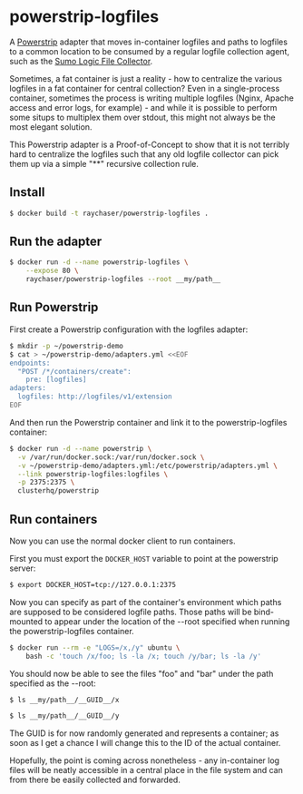 powerstrip-logfiles
===================

A [Powerstrip](https://github.com/ClusterHQ/powerstrip) adapter that moves in-container logfiles and paths to logfiles to a common location to be consumed by a regular logfile collection agent, such as the [Sumo Logic File Collector](https://www.sumologic.com).

Sometimes, a fat container is just a reality - how to centralize the various logfiles in a fat container for central collection? Even in a single-process container, sometimes the process is writing multiple logfiles (Nginx, Apache access and error logs, for example) - and while it is possible to perform some situps to multiplex them over stdout, this might not always be the most elegant solution.

This Powerstrip adapter is a Proof-of-Concept to show that it is not terribly hard to centralize the logfiles such that any old logfile collector can pick them up via a simple "**" recursive collection rule.

## Install

```bash
$ docker build -t raychaser/powerstrip-logfiles .
```

## Run the adapter

```bash
$ docker run -d --name powerstrip-logfiles \
    --expose 80 \
    raychaser/powerstrip-logfiles --root __my/path__
```


## Run Powerstrip

First create a Powerstrip configuration with the logfiles adapter:

```bash
$ mkdir -p ~/powerstrip-demo
$ cat > ~/powerstrip-demo/adapters.yml <<EOF
endpoints:
  "POST /*/containers/create":
    pre: [logfiles]
adapters:
  logfiles: http://logfiles/v1/extension
EOF
```

And then run the Powerstrip container and link it to the powerstrip-logfiles container:

```bash
$ docker run -d --name powerstrip \
  -v /var/run/docker.sock:/var/run/docker.sock \
  -v ~/powerstrip-demo/adapters.yml:/etc/powerstrip/adapters.yml \
  --link powerstrip-logfiles:logfiles \
  -p 2375:2375 \
  clusterhq/powerstrip
```

## Run containers

Now you can use the normal docker client to run containers.

First you must export the `DOCKER_HOST` variable to point at the powerstrip server:

```bash
$ export DOCKER_HOST=tcp://127.0.0.1:2375
```

Now you can specify as part of the container's environment which paths are supposed to be considered logfile paths. Those paths will be bind-mounted to appear under the location of the --root specified when running the powerstrip-logfiles container.

```bash
$ docker run --rm -e "LOGS=/x,/y" ubuntu \
    bash -c 'touch /x/foo; ls -la /x; touch /y/bar; ls -la /y'
```

You should now be able to see the files "foo" and "bar" under the path specified as the --root:

```bash
$ ls __my/path__/__GUID__/x
```

```bash
$ ls __my/path__/__GUID__/y
```

The GUID is for now randomly generated and represents a container; as soon as I get a chance I will change this to the ID of the actual container.

Hopefully, the point is coming across nonetheless - any in-container log files will be neatly  accessible in a central place in the file system and can from there be easily collected and forwarded.

